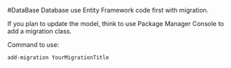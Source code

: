 #DataBase
Database use Entity Framework code first with migration.

If you plan to update the model, think to use Package Manager Console to add a migration class.

Command to use:
```
add-migration YourMigrationTitle
```